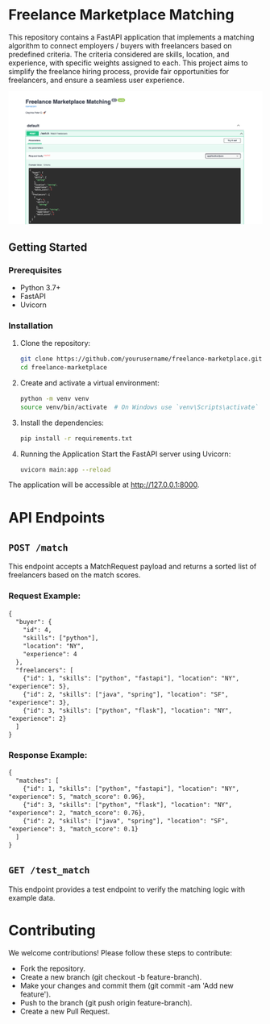 # Freelance Marketplace Matching

This repository contains a FastAPI application that implements a matching algorithm to connect 
employers / buyers with freelancers based on predefined criteria. The criteria considered are skills, 
location, and experience, with specific weights assigned to each. This project aims to simplify 
the freelance hiring process, provide fair opportunities for freelancers, and ensure a 
seamless user experience.

![image](https://github.com/OlayinkaPeter/marketplace-matching/blob/master/src/screenshot_.png)

## Getting Started

### Prerequisites

- Python 3.7+
- FastAPI
- Uvicorn

### Installation

1. Clone the repository:

   ```bash
   git clone https://github.com/yourusername/freelance-marketplace.git
   cd freelance-marketplace

2. Create and activate a virtual environment:

    ```bash
    python -m venv venv
    source venv/bin/activate  # On Windows use `venv\Scripts\activate`

3. Install the dependencies:

    ```bash
    pip install -r requirements.txt

4. Running the Application
Start the FastAPI server using Uvicorn:

    ```bash
    uvicorn main:app --reload
The application will be accessible at http://127.0.0.1:8000.



# API Endpoints
## `POST /match`
This endpoint accepts a MatchRequest payload and returns a sorted list of freelancers based on the match scores.

### Request Example:

    {
      "buyer": {
        "id": 4,
        "skills": ["python"],
        "location": "NY",
        "experience": 4
      },
      "freelancers": [
        {"id": 1, "skills": ["python", "fastapi"], "location": "NY", "experience": 5},
        {"id": 2, "skills": ["java", "spring"], "location": "SF", "experience": 3},
        {"id": 3, "skills": ["python", "flask"], "location": "NY", "experience": 2}
      ]
    }


### Response Example:

    {
      "matches": [
        {"id": 1, "skills": ["python", "fastapi"], "location": "NY", "experience": 5, "match_score": 0.96},
        {"id": 3, "skills": ["python", "flask"], "location": "NY", "experience": 2, "match_score": 0.76},
        {"id": 2, "skills": ["java", "spring"], "location": "SF", "experience": 3, "match_score": 0.1}
      ]
    }


## `GET /test_match`

This endpoint provides a test endpoint to verify the matching logic with example data.


# Contributing
We welcome contributions! Please follow these steps to contribute:

* Fork the repository.
* Create a new branch (git checkout -b feature-branch).
* Make your changes and commit them (git commit -am 'Add new feature').
* Push to the branch (git push origin feature-branch).
* Create a new Pull Request.
